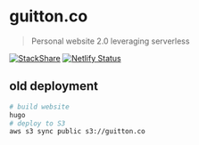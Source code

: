 # guitton.co

> Personal website 2.0 leveraging serverless

[![StackShare](https://img.shields.io/badge/tech-stack-0690fa.svg?style=flat)](https://stackshare.io/louisguitton/guitton-co)
[![Netlify Status](https://api.netlify.com/api/v1/badges/f4b88da3-5ca0-4375-ba53-f53844d37d25/deploy-status)](https://app.netlify.com/sites/gracious-ardinghelli-343afa/deploys)

## old deployment

```bash
# build website
hugo
# deploy to S3
aws s3 sync public s3://guitton.co
```

